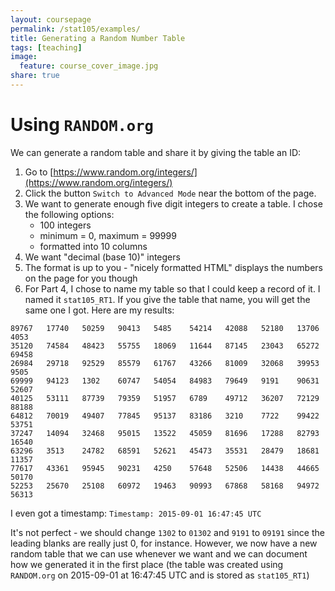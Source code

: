 ```yaml
---
layout: coursepage
permalink: /stat105/examples/
title: Generating a Random Number Table
tags: [teaching]
image:
  feature: course_cover_image.jpg
share: true
---
```


# Using `RANDOM.org`

We can generate a random table and share it by giving the table an ID:

1. Go to [https://www.random.org/integers/](https://www.random.org/integers/)
2. Click the button `Switch to Advanced Mode` near the bottom of the page.
3. We want to generate enough five digit integers to create a table. I chose the following options:
   -  100 integers
   -  minimum = 0, maximum = 99999
   -  formatted into 10 columns
4. We want "decimal (base 10)" integers
5. The format is up to you - "nicely formatted HTML" displays the numbers on the page for you though
6. For Part 4, I chose to name my table so that I could keep a record of it. I named it `stat105_RT1`. If you give the table that name, you will get the same one I got. Here are my results:
```
89767	17740	50259	90413	5485	54214	42088	52180	13706	4053
35120	74584	48423	55755	18069	11644	87145	23043	65272	69458
26984	29718	92529	85579	61767	43266	81009	32068	39953	9505
69999	94123	1302	60747	54054	84983	79649	9191	90631	52607
40125	53111	87739	79359	51957	6789	49712	36207	72129	88188
64812	70019	49407	77845	95137	83186	3210	7722	99422	53751
37247	14094	32468	95015	13522	45059	81696	17288	82793	16540
63296	3513	24782	68591	52621	45473	35531	28479	18681	11357
77617	43361	95945	90231	4250	57648	52506	14438	44665	50170
52253	25670	25108	60972	19463	90993	67868	58168	94972	56313
```
I even got a timestamp: `Timestamp: 2015-09-01 16:47:45 UTC` 

It's not perfect - we should change `1302` to `01302` and `9191` to `09191` since the leading blanks are really just 0, for instance.
However, we now have a new random table that we can use whenever we want and we can document how we generated it in the first place (the table was created using `RANDOM.org` on 2015-09-01 at 16:47:45 UTC and is stored as `stat105_RT1`)
